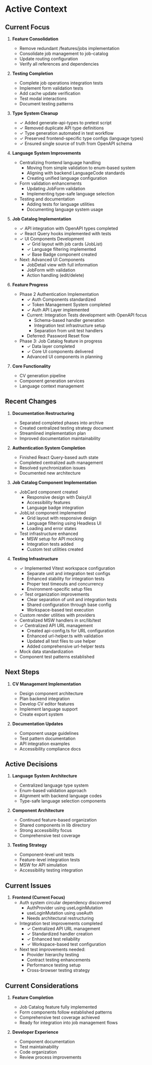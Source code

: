 # Active Context

## Current Focus

1. **Feature Consolidation**
   - Remove redundant /features/jobs implementation
   - Consolidate job management to job-catalog
   - Update routing configuration
   - Verify all references and dependencies

2. **Testing Completion**
   - Complete job operations integration tests
   - Implement form validation tests
   - Add cache update verification
   - Test modal interactions
   - Document testing patterns

3. **Type System Cleanup**
   - ✓ Added generate-api-types to pretest script
   - ✓ Removed duplicate API type definitions
   - ✓ Type generation automated in test workflow
   - ✓ Preserved frontend-specific type configs (language types)
   - ✓ Ensured single source of truth from OpenAPI schema

2. **Language System Improvements**
   - Centralizing frontend language handling
     - Moving from simple validation to enum-based system
     - Aligning with backend LanguageCode standards
     - Creating unified language configuration
   - Form validation enhancements
     - Updating JobForm validation
     - Implementing type-safe language selection
   - Testing and documentation
     - Adding tests for language utilities
     - Documenting language system usage

2. **Job Catalog Implementation**
   - ✓ API integration with OpenAPI types completed
   - ✓ React Query hooks implemented with tests
   - ✓ UI Components Development
     - ✓ Grid layout with job cards (JobList)
     - ✓ Language filtering implemented
     - ✓ Base Badge component created
   - Next: Advanced UI Components
     - JobDetail view with full information
     - JobForm with validation
     - Action handling (edit/delete)

2. **Feature Progress**
   - Phase 2 Authentication Implementation
     - ✓ Auth Components standardized
     - ✓ Token Management System completed
     - ✓ Auth API Layer implemented
     - Current: Integration Tests development with OpenAPI focus
       - Schema-based handler generation
       - Integration test infrastructure setup
       - Separation from unit test handlers
     - Deferred: Password Reset flow
   - Phase 3: Job Catalog feature in progress
     - ✓ Data layer completed
     - ✓ Core UI components delivered
     - Advanced UI components in planning

3. **Core Functionality**
   - CV generation pipeline
   - Component generation services
   - Language context management

## Recent Changes

1. **Documentation Restructuring**
   - Separated completed phases into archive
   - Created centralized testing strategy document
   - Streamlined implementation plan
   - Improved documentation maintainability

2. **Authentication System Completion**
   - Finished React Query-based auth state
   - Completed centralized auth management
   - Resolved synchronization issues
   - Documented new architecture

2. **Job Catalog Component Implementation**
   - JobCard component created
     - Responsive design with DaisyUI
     - Accessibility features
     - Language badge integration
   - JobList component implemented
     - Grid layout with responsive design
     - Language filtering using Headless UI
     - Loading and error states
   - Test infrastructure enhanced
     - MSW setup for API mocking
     - Integration tests added
     - Custom test utilities created

3. **Testing Infrastructure**
   - ✓ Implemented Vitest workspace configuration
     - Separate unit and integration test configs
     - Enhanced stability for integration tests
     - Proper test timeouts and concurrency
     - Environment-specific setup files
   - ✓ Test organization improvements
     - Clear separation of unit and integration tests
     - Shared configuration through base config
     - Workspace-based test execution
   - Custom render utilities with providers
   - Centralized MSW handlers in src/lib/test
   - ✓ Centralized API URL management
     - Created api-config.ts for URL configuration
     - Enhanced url-helper.ts with validation
     - Updated all test files to use helper
     - Added comprehensive url-helper tests
   - Mock data standardization
   - Component test patterns established

## Next Steps

1. **CV Management Implementation**
   - Design component architecture
   - Plan backend integration
   - Develop CV editor features
   - Implement language support
   - Create export system

2. **Documentation Updates**
   - Component usage guidelines
   - Test pattern documentation
   - API integration examples
   - Accessibility compliance docs

## Active Decisions

1. **Language System Architecture**
   - Centralized language type system
   - Enum-based validation approach
   - Alignment with backend language codes
   - Type-safe language selection components

2. **Component Architecture**
   - Continued feature-based organization
   - Shared components in lib directory
   - Strong accessibility focus
   - Comprehensive test coverage

2. **Testing Strategy**
   - Component-level unit tests
   - Feature-level integration tests
   - MSW for API simulation
   - Accessibility testing integration

## Current Issues

1. **Frontend (Current Focus)**
   - Auth system circular dependency discovered
     - AuthProvider using useLoginMutation
     - useLoginMutation using useAuth
     - Needs architectural restructuring
   - Integration test improvements completed
     - ✓ Centralized API URL management
     - ✓ Standardized handler creation
     - ✓ Enhanced test reliability
     - ✓ Workspace-based test configuration
   - Next test improvements needed:
     - Provider hierarchy testing
     - Contract testing enhancements
     - Performance testing setup
     - Cross-browser testing strategy

## Current Considerations

1. **Feature Completion**
   - Job Catalog feature fully implemented
   - Form components follow established patterns
   - Comprehensive test coverage achieved
   - Ready for integration into job management flows

2. **Developer Experience**
   - Component documentation
   - Test maintainability
   - Code organization
   - Review process improvements
